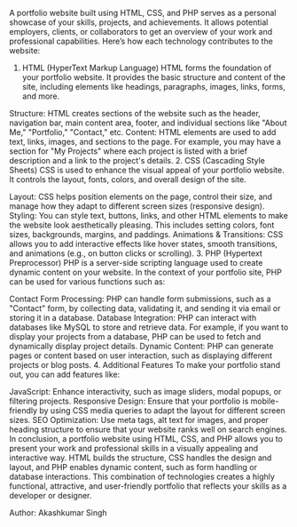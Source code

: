 A portfolio website built using HTML, CSS, and PHP serves as a personal showcase of your skills, projects, and achievements. It allows potential employers, clients, or collaborators to get an overview of your work and professional capabilities. Here’s how each technology contributes to the website:

1. HTML (HyperText Markup Language)
HTML forms the foundation of your portfolio website. It provides the basic structure and content of the site, including elements like headings, paragraphs, images, links, forms, and more.

Structure: HTML creates sections of the website such as the header, navigation bar, main content area, footer, and individual sections like "About Me," "Portfolio," "Contact," etc.
Content: HTML elements are used to add text, links, images, and sections to the page. For example, you may have a section for "My Projects" where each project is listed with a brief description and a link to the project's details.
2. CSS (Cascading Style Sheets)
CSS is used to enhance the visual appeal of your portfolio website. It controls the layout, fonts, colors, and overall design of the site.

Layout: CSS helps position elements on the page, control their size, and manage how they adapt to different screen sizes (responsive design).
Styling: You can style text, buttons, links, and other HTML elements to make the website look aesthetically pleasing. This includes setting colors, font sizes, backgrounds, margins, and paddings.
Animations & Transitions: CSS allows you to add interactive effects like hover states, smooth transitions, and animations (e.g., on button clicks or scrolling).
3. PHP (Hypertext Preprocessor)
PHP is a server-side scripting language used to create dynamic content on your website. In the context of your portfolio site, PHP can be used for various functions such as:

Contact Form Processing: PHP can handle form submissions, such as a "Contact" form, by collecting data, validating it, and sending it via email or storing it in a database.
Database Integration: PHP can interact with databases like MySQL to store and retrieve data. For example, if you want to display your projects from a database, PHP can be used to fetch and dynamically display project details.
Dynamic Content: PHP can generate pages or content based on user interaction, such as displaying different projects or blog posts.
4. Additional Features
To make your portfolio stand out, you can add features like:

JavaScript: Enhance interactivity, such as image sliders, modal popups, or filtering projects.
Responsive Design: Ensure that your portfolio is mobile-friendly by using CSS media queries to adapt the layout for different screen sizes.
SEO Optimization: Use meta tags, alt text for images, and proper heading structure to ensure that your website ranks well on search engines.
In conclusion, a portfolio website using HTML, CSS, and PHP allows you to present your work and professional skills in a visually appealing and interactive way. HTML builds the structure, CSS handles the design and layout, and PHP enables dynamic content, such as form handling or database interactions. This combination of technologies creates a highly functional, attractive, and user-friendly portfolio that reflects your skills as a developer or designer.

Author: Akashkumar Singh
